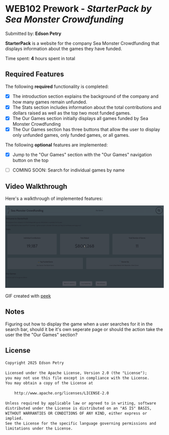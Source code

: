 # WEB102 Prework - *StarterPack by Sea Monster Crowdfunding*

Submitted by: **Edson Petry**

**StarterPack** is a website for the company Sea Monster Crowdfunding that displays information about the games they have funded.

Time spent: **4** hours spent in total

## Required Features

The following **required** functionality is completed:

* [x] The introduction section explains the background of the company and how many games remain unfunded.
* [x] The Stats section includes information about the total contributions and dollars raised as well as the top two most funded games.
* [x] The Our Games section initially displays all games funded by Sea Monster Crowdfunding
* [x] The Our Games section has three buttons that allow the user to display only unfunded games, only funded games, or all games.

The following **optional** features are implemented:

* [x] Jump to the "Our Games" section with the "Our Games" navigation button on the top

* [ ] COMING SOON: Search for individual games by name 

## Video Walkthrough

Here's a walkthrough of implemented features:

<img src='web102.gif' title='Video Walkthrough' width='' alt='Video Walkthrough' />

GIF created with [peek](https://github.com/phw/peek)

## Notes

Figuring out how to display the game when a user searches for it in the search bar, should it be it's own seperate page or should the action take the user the the "Our Games" section?

## License

    Copyright 2025 Edson Petry

    Licensed under the Apache License, Version 2.0 (the "License");
    you may not use this file except in compliance with the License.
    You may obtain a copy of the License at

        http://www.apache.org/licenses/LICENSE-2.0

    Unless required by applicable law or agreed to in writing, software
    distributed under the License is distributed on an "AS IS" BASIS,
    WITHOUT WARRANTIES OR CONDITIONS OF ANY KIND, either express or implied.
    See the License for the specific language governing permissions and
    limitations under the License.
